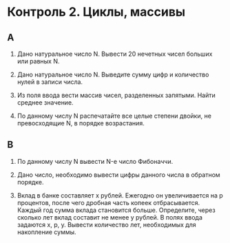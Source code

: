 
# Контроль 2. Циклы, массивы

## A

 1. Дано натуральное число N. Вывести 20 нечетных чисел больших или равных N. 

 2. Дано натуральное число N. Выведите сумму цифр и количество нулей в записи числа. 

 3. Из поля ввода вести массив чисел, разделенных запятыми. Найти среднее значение.
    
 4. По данному числу N распечатайте все целые степени двойки, не превосходящие N, в порядке возрастания.

    
## B

 1. По данному числу N вывести N-е число Фибоначчи.

 2. Дано число, необходимо вывести цифры данного числа в обратном порядке.

 3. Вклад в банке составляет x рублей. Ежегодно он увеличивается на p процентов, после чего дробная часть копеек 
    отбрасывается. Каждый год сумма вклада становится больше. Определите, через сколько лет 
    вклад составит не менее y рублей.
    В полях ввода задаются x, p, y. Вывести количество лет, необходимых для накопление суммы.
